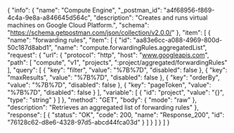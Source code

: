 {
  "info": {
    "name": "Compute Engine",
    "_postman_id": "a4f68956-f869-4c4a-9e8a-a846645d564c",
    "description": "Creates and runs virtual machines on Google Cloud Platform.",
    "schema": "https://schema.getpostman.com/json/collection/v2.0.0/"
  },
  "item": [
    {
      "name": "forwarding rules",
      "item": [
        {
          "id": "aa83e6cc-a088-4969-800d-50c187d8abd1",
          "name": "compute.forwardingRules.aggregatedList",
          "request": {
            "url": {
              "protocol": "http",
              "host": "www.googleapis.com",
              "path": [
                "compute",
                "v1",
                "projects",
                ":project/aggregated/forwardingRules"
              ],
              "query": [
                {
                  "key": "filter",
                  "value": "%7B%7D",
                  "disabled": false
                },
                {
                  "key": "maxResults",
                  "value": "%7B%7D",
                  "disabled": false
                },
                {
                  "key": "orderBy",
                  "value": "%7B%7D",
                  "disabled": false
                },
                {
                  "key": "pageToken",
                  "value": "%7B%7D",
                  "disabled": false
                }
              ],
              "variable": [
                {
                  "id": "project",
                  "value": "{}",
                  "type": "string"
                }
              ]
            },
            "method": "GET",
            "body": {
              "mode": "raw"
            },
            "description": "Retrieves an aggregated list of forwarding rules"
          },
          "response": [
            {
              "status": "OK",
              "code": 200,
              "name": "Response_200",
              "id": "76128c62-d8e6-4328-97d5-abcd44fca03d"
            }
          ]
        }
      ]
    }
  ]
}